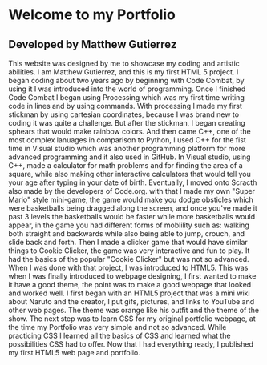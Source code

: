 # Welcome to my Portfolio
## Developed by Matthew Gutierrez
This website was designed by me to showcase my coding and artistic abilities.
   I am Matthew Gutierrez, and this is my first HTML 5 project. I began coding about two years ago by beginning with Code Combat, by using it I was introduced into the world of programming.
Once I finished Code Combat I began using Processing which was my first time writing code in lines and by using commands. 
With processing I made my first stickman by using cartesian coordinates, because I was brand new to coding it was quite a challenge.
But after the stickman, I began creating sphears that would make rainbow colors.
And then came C++, one of the most complex lanuages in comparison to Python, I used C++ for the fist time in Visual studio which was another programming platform for more advanced programming and it 
also used in GitHub. In Visual studio, using C++, made a calculator for math problems and for finding the area of a square, while also making other interactive calculators that would tell you your age
after typing in your date of birth. Eventually, I moved onto Scracth also made by the developers of Code.org. with that I made my own "Super Mario" style mini-game, the game would make you dodge obsticles
which were basketballs being dragged along the screen, and once you've made it past 3 levels the basketballs would be faster while more basketballs would appear, in the game you had different forms of moblility such as:
walking both straight and backwards while also being able to jump, crouch, and slide back and forth.
Then I made a clicker game that would have similar things to Cookie Clicker, the game was very interactive and fun to play. 
It had the basics of the popular "Cookie  Clicker" but was not so advanced. When I was done with that project, I was introduced to HTML5. This was when I was finally introduced to webpage designing, I first wanted to make it have a good theme, the point was to make a good webpage that looked and worked well. I first began with an HTML5 project that was a mini wiki about Naruto and the creator, I put gifs, pictures, and links to YouTube and other web pages. The theme was 
orange like his outfit and the theme of the show. The next step was to learn CSS for my original portfolio webpage, at the time my Portfolio was very simple and not so advanced. While practicing CSS I learned all the basics of CSS and learned 
what the possibilities CSS had to offer. 
Now that I had everything ready, I published my first HTML5 web page and portfolio.
